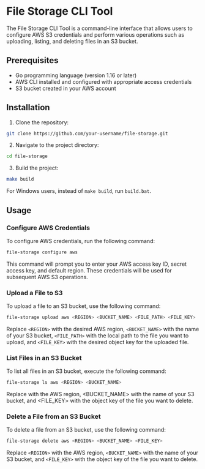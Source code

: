 # File Storage CLI Tool

The File Storage CLI Tool is a command-line interface that allows users to configure AWS S3 credentials and perform various operations such as uploading, listing, and deleting files in an S3 bucket.

## Prerequisites

- Go programming language (version 1.16 or later)
- AWS CLI installed and configured with appropriate access credentials
- S3 bucket created in your AWS account

## Installation

1. Clone the repository:

```bash
git clone https://github.com/your-username/file-storage.git
```
2. Navigate to the project directory:
```bash
cd file-storage
```
3. Build the project:
```bash
make build
```
For Windows users, instead of `make build`, run `build.bat`.

## Usage
### Configure AWS Credentials
To configure AWS credentials, run the following command:
```bash
file-storage configure aws
```
This command will prompt you to enter your AWS access key ID, secret access key, and default region. These credentials will be used for subsequent AWS S3 operations.

### Upload a File to S3
To upload a file to an S3 bucket, use the following command:
```bash
file-storage upload aws <REGION> <BUCKET_NAME> <FILE_PATH> <FILE_KEY>
```
Replace `<REGION>` with the desired AWS region, `<BUCKET_NAME>` with the name of your S3 bucket, `<FILE_PATH>` with the local path to the file you want to upload, and `<FILE_KEY>` with the desired object key for the uploaded file.

### List Files in an S3 Bucket  
To list all files in an S3 bucket, execute the following command:
```bash
file-storage ls aws <REGION> <BUCKET_NAME>
```
Replace <REGION> with the AWS region, <BUCKET_NAME> with the name of your S3 bucket, and <FILE_KEY> with the object key of the file you want to delete.  
### Delete a File from an S3 Bucket  
To delete a file from an S3 bucket, use the following command:
```bash
file-storage delete aws <REGION> <BUCKET_NAME> <FILE_KEY>
```
Replace `<REGION>` with the AWS region, `<BUCKET_NAME>` with the name of your S3 bucket, and `<FILE_KEY>` with the object key of the file you want to delete.